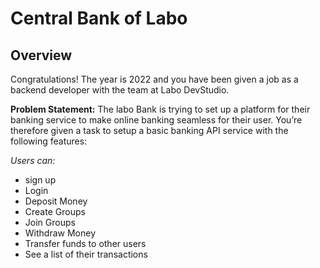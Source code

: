 # Central Bank of Labo

## Overview

Congratulations! The year is 2022 and you have been given a job as a backend developer with the
team at Labo DevStudio.

**Problem Statement:**
The labo Bank is trying to set up a platform for their banking service to make online
banking seamless for their user. You’re therefore given a task to setup a basic banking API service
with the following features:

*Users can:*

* sign up
* Login
* Deposit Money
* Create Groups
* Join Groups
* Withdraw Money
* Transfer funds to other users
* See a list of their transactions
